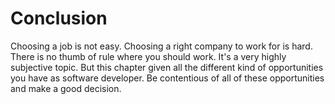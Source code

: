 # Conclusion
Choosing a job is not easy. Choosing a right company to work for is hard. There is no thumb of rule where you should work. It's a very highly subjective topic. But this chapter given all the different kind of opportunities you have as software developer. Be contentious of all of these opportunities and make a good decision.
